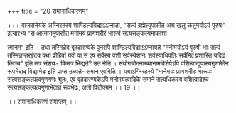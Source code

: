 +++
title = "20 समानाधिकरणम्"

+++
वाजसनेयके अग्निरहस्य शाण्डिल्यविद्याऽऽम्नाता, "सत्यं ब्रह्मेत्युपासीत अथ खलु क्रतुमयोऽयं पुरुषः" इत्यारभ्य "स आत्मानमुपासीत मनोमयं प्राणशरीरं भारूपं सत्यसङ्कल्पमाकाशा

त्मानम्" इति । तथा तस्मिन्नेव बृहदारण्यके पुनरपि शाण्डिल्यविद्याऽऽम्नायते "मनोमयोऽयं पुरुषो भाः सत्यं तस्मिन्नन्तरर्हृदय यथा व्रीहिर्वा यवो वा स एष सर्वस्य वशी सर्वस्येशानः सर्वस्याधिपतिः सर्वमिदं प्रशास्ति यदिदं किञ्च" इति तत्र संशयः- किमत्र भिद्यते? उत नेति । संयोगचोदनाख्यानामविशेषेऽपि वशित्वाद्युपास्यगुणभेदेन रूपभेदाद् विद्याभेदः इति प्राप्त उच्यते- समान एवमिति । यथाऽग्निरहस्ये "मानेमयः प्राणशरीरः भारूपः सत्यसङ्कल्पत्वगुणगणः श्रुतः, एवं वृहदारण्यकेऽपि मनोमयत्वादिके समाने सत्यधिकस्य वशित्वादेश्च सत्यसङ्कल्पत्वगुणाभेदान्न रूपभेदः; अतो विद्यैक्यम् ।। 19 ।।

।। समानाधिकरणं समाप्तम् ।।